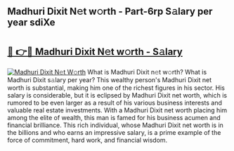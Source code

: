 ## Madhuri Dixit N𝚎t w𝚘rth - Part-6rp S𝚊lary per year sdiXe

# <h2><a href="http://gc0gd06.nevu.top/?p=Madhuri+Dixit">🔗 👉🔴 Madhuri Dixit N𝚎t w𝚘rth - S𝚊lary</a></h2>

[![Madhuri Dixit N𝚎t W𝚘rth](https://i.imgur.com/Oavwk0R.jpeg)](http://gc0gd06.nevu.top/?p=Madhuri+Dixit)
What is Madhuri Dixit n𝚎t w𝚘rth? What is Madhuri Dixit s𝚊lary per year?
This wealthy person's Madhuri Dixit net worth is substantial, making him one of the richest figures in his sector. His salary is considerable, but it is eclipsed by Madhuri Dixit net worth, which is rumored to be even larger as a result of his various business interests and valuable real estate investments. With a Madhuri Dixit net worth placing him among the elite of wealth, this man is famed for his business acumen and financial brilliance. This rich individual, whose Madhuri Dixit net worth is in the billions and who earns an impressive salary, is a prime example of the force of commitment, hard work, and financial wisdom.
